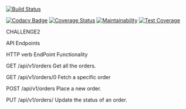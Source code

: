 [![Build Status](https://travis-ci.org/PeterCapo/challenge2.svg?branch=develop)](https://travis-ci.org/PeterCapo/challenge2)

[![Codacy Badge](https://api.codacy.com/project/badge/Grade/441712ba837443e1bcf5983fbf8d9ef4)](https://app.codacy.com/app/PeterCapo/challenge2?utm_source=github.com&utm_medium=referral&utm_content=PeterCapo/challenge2&utm_campaign=Badge_Grade_Settings)
[![Coverage Status](https://coveralls.io/repos/github/PeterCapo/challenge2/badge.svg)](https://coveralls.io/github/PeterCapo/challenge2)
[![Maintainability](https://api.codeclimate.com/v1/badges/3ed8671c4de83bbb17d8/maintainability)](https://codeclimate.com/github/PeterCapo/challenge2/maintainability) 
[![Test Coverage](https://api.codeclimate.com/v1/badges/3ed8671c4de83bbb17d8/test_coverage)](https://codeclimate.com/github/PeterCapo/challenge2/test_coverage)

CHALLENGE2

API Endpoints

HTTP verb      EndPoint	         Functionality

GET           /api/v1/orders	   Get all the orders.

GET           /api/v1/orders/0	 Fetch a specific order

POST          /api/v1/orders	    Place a new order.

PUT          /api/v1/orders/	    Update the status of an order.
